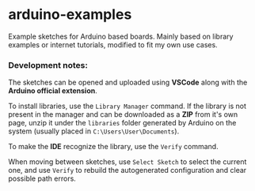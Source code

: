 # arduino-examples

Example sketches for Arduino based boards. Mainly based on library examples or internet tutorials, modified to fit my own use cases.

### Development notes:
The sketches can be opened and uploaded using **VSCode** along with the **Arduino official extension**.  

To install libraries, use the `Library Manager` command. If the library is not present in the manager and can be downloaded as a **ZIP** from it's own page, unzip it under the `libraries` folder generated by Arduino on the system (usually placed in `C:\Users\User\Documents`).  

To make the **IDE** recognize the library, use the `Verify` command.  

When moving between sketches, use `Select Sketch` to select the current one, and use `Verify` to rebuild the autogenerated configuration and clear possible path errors.
